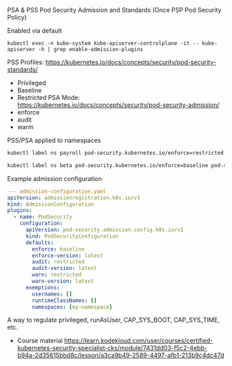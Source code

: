 PSA & PSS Pod Security Admission and Standards (Once PSP Pod Security Policy)

Enabled via default
```
kubectl exec -n kube-system kube-apiserver-controlplane -it -- kube-apiserver -h | grep enable-admission-plugins
```
PSS Profiles: https://kubernetes.io/docs/concepts/security/pod-security-standards/
- Privileged
- Baseline
- Restricted
PSA Mode: https://kubernetes.io/docs/concepts/security/pod-security-admission/
- enforce
- audit
- warm

PSS/PSA applied to namespaces
```bash
kubectl label ns payroll pod-security.kubernetes.io/enforce=restricted

kubectl label ns beta pod-security.kubernetes.io/enforce=baseline pod-security.kubernetes.io/warn=restricted
```
Example admission configuration
```yaml
--- admission-configuration.yaml 
apiVersion: admissionregistration.k8s.io/v1
kind: AdmissionConfiguration
plugins:
  - name: PodSecurity
    configuration:
      apiVersion: pod-security.admission.config.k8s.io/v1
      kind: PodSecurityConfiguration
      defaults:
        enforce: baseline
        enforce-version: latest
        audit: restricted
        audit-version: latest
        warn: restricted
        warn-version: latest
      exemptions:
        usernames: [] 
        runtimeClassNames: [] 
        namespaces: [my-namespace] 
```
A way to regulate privileged, runAsUser, CAP_SYS_BOOT, CAP_SYS_TIME, etc.

- Course material https://learn.kodekloud.com/user/courses/certified-kubernetes-security-specialist-cks/module/7431dd03-f5c2-4ebb-b94a-2d35615bbd8c/lesson/a3ca9b49-2589-4497-afb1-213b9c4dc47d